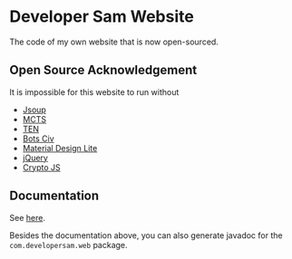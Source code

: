 Developer Sam Website
=====================
The code of my own website that is now open-sourced.

Open Source Acknowledgement
---------------------------
It is impossible for this website to run without 

* [Jsoup](https://jsoup.org/)
* [MCTS](https://github.com/SamChou19815/MCTS)
* [TEN](https://github.com/SamChou19815/TEN-Board-Game)
* [Bots Civ](https://github.com/SamChou19815/Bots-Civ)
* [Material Design Lite](https://getmdl.io/)
* [jQuery](https://jquery.com/)
* [Crypto JS](https://github.com/sytelus/CryptoJS)

Documentation
-------------
See [here](https://github.com/SamChou19815/Developer-Sam-Website/wiki).

Besides the documentation above, you can also generate javadoc for the `com.developersam.web` package.
